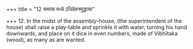 +++
title = "12 सभाया मध्ये ऽधिदेवनमुद्धत्या"

+++
12. In the midst of the assembly-house, (the superintendent of the house) shall raise a play-table and sprinkle it with water, turning his hand downwards, and place on it dice in even numbers, made of Vibhītaka (wood), as many as are wanted.
